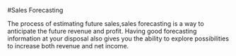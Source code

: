 #Sales Forecasting

The process of estimating future sales,sales forecasting is a way to anticipate the future revenue and profit.
Having good forecasting information at your disposal also gives you the ability to explore possibilities to increase both revenue and net income.
